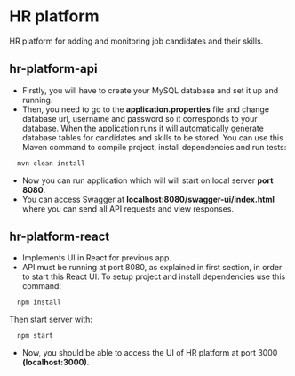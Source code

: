 
# HR platform

HR platform for adding and monitoring job candidates and their skills.


## hr-platform-api
- Firstly, you will have to create your MySQL database and set it up and running.
- Then, you need to go to the **application.properties** file and change database url, username and password so it corresponds to your database. When the application runs it will automatically generate database tables for candidates and skills to be stored.
You can use this Maven command to compile project, install dependencies and run tests: 
```bash
  mvn clean install
```
- Now you can run application which will will start on local server **port 8080**.
- You can access Swagger at **localhost:8080/swagger-ui/index.html** where you can send all API requests and view responses.
## hr-platform-react
- Implements UI in React for previous app.
- API must be running at port 8080, as explained in first section, in order to start this React UI.
To setup project and install dependencies use this command:
```bash
  npm install
```
Then start server with:
```bash
  npm start
```
- Now, you should be able to access the UI of HR platform at port 3000 **(localhost:3000)**.
